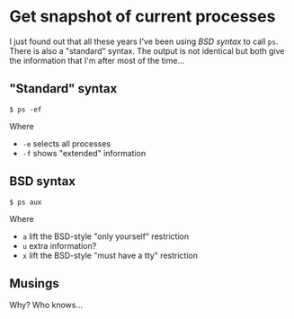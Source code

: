 # Get snapshot of current processes

I just found out that all these years I've been using *BSD syntax* to call `ps`. There is also a "standard" syntax. The output is not identical but both give the information that I'm after most of the time...

## "Standard" syntax

```shell
$ ps -ef
```

Where

* `-e` selects all processes
* `-f` shows "extended" information


## BSD syntax

```shell
$ ps aux
```

Where

* `a` lift the BSD-style "only yourself" restriction
* `u` extra information?
* `x` lift the BSD-style "must have a tty" restriction

## Musings

Why? Who knows...